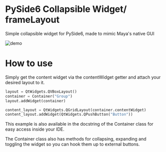 # PySide6 Collapsible Widget/ frameLayout

Simple collapsible widget for PySide6, made to mimic Maya's native GUI

![demo](https://user-images.githubusercontent.com/50831997/120691061-49667a00-c4a6-11eb-82fd-dd70270dd1a9.gif)

# How to use

Simply get the content widget via the contentWidget getter and attach your desired layout to it.

```python
layout = QtWidgets.QVBoxLayout()
container = Container("Group")
layout.addWidget(container)

content_layout = QtWidgets.QGridLayout(container.contentWidget)
content_layout.addWidget(QtWidgets.QPushButton("Button"))
```

This example is also available in the docstring of the Container class for easy access inside your IDE.

The Container class also has methods for collapsing, expanding and toggling the widget so you can hook them up to external buttons.

